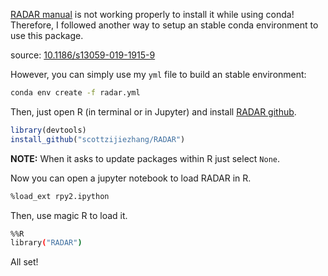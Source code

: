 [RADAR manual](https://scottzijiezhang.github.io/RADARmanual/) is not working properly to install it while using conda! Therefore, I followed another way to setup an stable conda environment to use this package. 

source: [10.1186/s13059-019-1915-9](http://dx.doi.org/10.1186/s13059-019-1915-9)

However, you can simply use my `yml` file to build an stable environment:
```bash
conda env create -f radar.yml
```
Then, just open R (in terminal or in Jupyter) and install [RADAR github](https://github.com/scottzijiezhang/RADAR). 
```R
library(devtools)
install_github("scottzijiezhang/RADAR")
```
**NOTE:** When it asks to update packages within R just select `None`. 

Now you can open a jupyter notebook to load RADAR in R. 
```bash
%load_ext rpy2.ipython
```
Then, use magic R to load it. 
```bash
%%R 
library("RADAR")
```
All set! 


<!-- 
## 1. Create new environment
As part of **imRIP** pipeline, let's use prefix to locate conda environments together. 
```bash
conda create -n radar
conda activate radar
```
## 2. install dependencies

> **Note:** There is no need to install jupyter multiple times! You can [install Jupyter](https://anaconda.org/anaconda/jupyter) in the base conda environment only once; then, you need to install `nb_conda_kernels` ([link](https://anaconda.org/conda-forge/nb_conda_kernels)) to launch Jupyter kernels for any installed conda environment. Also, you need `ipykernel`, `numpy` and `pandas` from `anaconda` channel in each environment; therefore, you see a kernel named after the conda environment which is ready to activate and use through opened notebook.

These three install commands contain packages required to install RADAR and use it within Jupyter notebook.
```bash
conda install -c bioconda \
bioconductor-genomicfeatures=1.34 \
bioconductor-rsamtools=1.34 \
bioconductor-deseq2=1.22 \
bioconductor-qvalue=2.14.1

conda install -c r \
r-bh r-doparallel r-foreach r-gplots \
r-ggplot2 r-rcolorbrewer r-rcpparmadillo \
r-tidyverse

conda install -c conda-forge r-rcpp r-devtools 

conda install -c anaconda \
ipykernel numpy pandas \
pip libgfortran
```
We need `rpy2` to use R with Python. To my experience, `pip` works robustly to intall it. 
```bash
pip install rpy2
```
(make sure through `which pip` that you run correct pip)
-->

